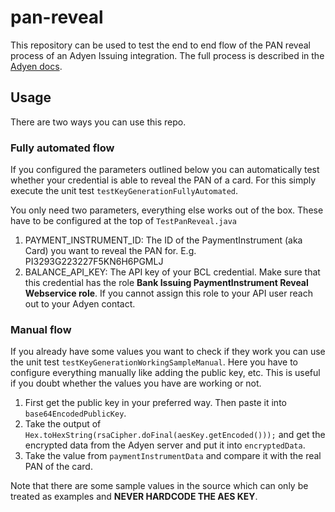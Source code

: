 # pan-reveal
This repository can be used to test the end to end flow of the PAN reveal process of an Adyen Issuing integration. The full process is described in the [Adyen docs]([url](https://docs.adyen.com/issuing/manage-card-data/reveal-card-details/)).

## Usage
There are two ways you can use this repo. 
### Fully automated flow
If you configured the parameters outlined below you can automatically test whether your credential is able to reveal the PAN of a card.
For this simply execute the unit test `testKeyGenerationFullyAutomated`.

You only need two parameters, everything else works out of the box. These have to be configured at the top of `TestPanReveal.java`
1. PAYMENT_INSTRUMENT_ID: The ID of the PaymentInstrument (aka Card) you want to reveal the PAN for. E.g. PI3293G223227F5KN6H6PGMLJ
2. BALANCE_API_KEY: The API key of your BCL credential. Make sure that this credential has the role **Bank Issuing PaymentInstrument Reveal Webservice role**. If you cannot assign this role to your API user reach out to your Adyen contact.

### Manual flow
If you already have some values you want to check if they work you can use the unit test `testKeyGenerationWorkingSampleManual`.
Here you have to configure everything manually like adding the public key, etc. This is useful if you doubt whether the values you have are working or not.

1. First get the public key in your preferred way. Then paste it into `base64EncodedPublicKey`.
2. Take the output of `Hex.toHexString(rsaCipher.doFinal(aesKey.getEncoded()));` and get the encrypted data from the Adyen server and put it into `encryptedData`.
3. Take the value from `paymentInstrumentData` and compare it with the real PAN of the card.

Note that there are some sample values in the source which can only be treated as examples and **NEVER HARDCODE THE AES KEY**.
